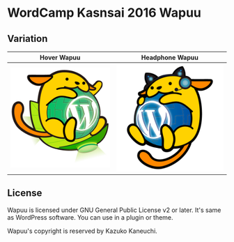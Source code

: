 # WordCamp Kasnsai 2016 Wapuu
## Variation
|Hover Wapuu|Headphone Wapuu|
|---|---|
|![Hover Wapuu](https://raw.githubusercontent.com/wckansai2016/wapuu/master/hover-wapuu.png)|![Headphone Wapuu](https://raw.githubusercontent.com/wckansai2016/wapuu/master/headphone-wapuu.png)|
## License
Wapuu is licensed under GNU General Public License v2 or later. It's same as WordPress software. You can use in a plugin or theme.

Wapuu's copyright is reserved by Kazuko Kaneuchi.
